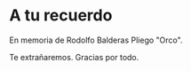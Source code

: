 # A tu recuerdo

En memoria de Rodolfo Balderas Pliego "Orco".
  
Te extrañaremos. Gracias por todo.